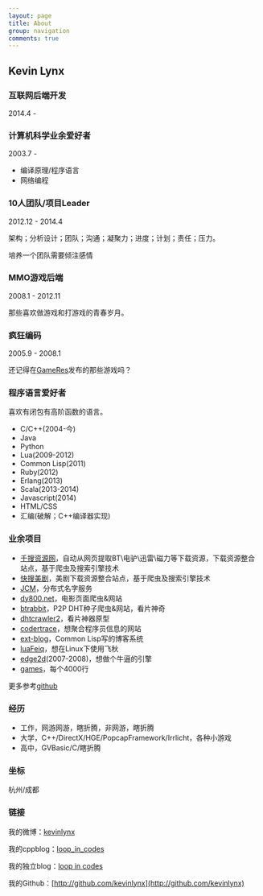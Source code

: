 ```yaml
---
layout: page
title: About
group: navigation
comments: true
---
```


## Kevin Lynx

### 互联网后端开发

2014.4 - 

### 计算机科学业余爱好者

2003.7 - 

* 编译原理/程序语言
* 网络编程

### 10人团队/项目Leader

2012.12 - 2014.4

架构；分析设计；团队；沟通；凝聚力；进度；计划；责任；压力。

培养一个团队需要倾注感情

### MMO游戏后端

2008.1 - 2012.11

那些喜欢做游戏和打游戏的青春岁月。

### 疯狂编码

2005.9 - 2008.1

还记得在[GameRes](http://www.gameres.com/)发布的那些游戏吗？

### 程序语言爱好者

喜欢有闭包有高阶函数的语言。

* C/C++(2004-今)
* Java
* Python
* Lua(2009-2012)
* Common Lisp(2011)
* Ruby(2012)
* Erlang(2013)
* Scala(2013-2014)
* Javascript(2014)
* HTML/CSS
* 汇编(破解；C++编译器实现)

### 业余项目

* [千搜资源网](http://www.1000soso.com)，自动从网页提取BT\电驴\迅雷\磁力等下载资源，下载资源整合站点，基于爬虫及搜索引擎技术
* [快搜美剧](http://www.ksmeiju.com)，美剧下载资源整合站点，基于爬虫及搜索引擎技术
* [JCM](https://github.com/kevinlynx/jcm)，分布式名字服务
* [dy800.net](http://dy800.net)，电影页面爬虫&网站
* [btrabbit](http://btrabbit.com)，P2P DHT种子爬虫&网站，看片神奇
* [dhtcrawler2](https://github.com/kevinlynx/dhtcrawler2)，看片神器原型
* [codertrace](https://github.com/kevinlynx/codertrace)，想聚合程序员信息的网站
* [ext-blog](https://github.com/kevinlynx/ext-blog)，Common Lisp写的博客系统
* [luaFeiq](https://github.com/kevinlynx/luafeiq)，想在Linux下使用飞秋
* [edge2d](http://edge2d.googlecode.com/)(2007-2008)，想做个牛逼的引擎
* [games](http://www.cppblog.com/kevinlynx/archive/2008/05/14/49783.html)，每个4000行

更多参考[github](http://github.com/kevinlynx)

### 经历

* 工作，网游网游，瞎折腾，非网游，瞎折腾
* 大学，C++/DirectX/HGE/PopcapFramework/Irrlicht，各种小游戏
* 高中，GVBasic/C/瞎折腾

### 坐标

杭州/成都

### 链接

我的微博：[kevinlynx](http://weibo.com/kevinlynx)

我的cppblog：[loop_in_codes](http://www.cppblog.com/kevinlynx)

我的独立blog：[loop in codes](http://codemacro.com/)

我的Github：[http://github.com/kevinlynx](http://github.com/kevinlynx)

